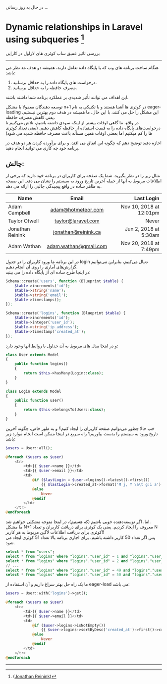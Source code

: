 در حال به روز رسانی ...

# Dynamic relationships in Laravel using subqueries [^1]
 بررسی تاثیر عمیق ساب کوئری های لاراول در کارایی 

---
هنگام ساخت برنامه های وب که با پایگاه داده تعامل دارند، همیشه دو هدف مد نظر می باشد:

1. درخواست های پایگاه داده را به حداقل برسانید.
2. مصرف حافظه را به حداقل برسانید.

این اهداف می توانند تأثیر شدیدی بر عملکرد برنامه شما داشته باشند.

توسعه دهندگان معمولا با مشکل n+1 در کوئری ها آشنا هستند و با تکنیکی به نام eager-loading این مشکل را حل می کنند،  با این حال، ما همیشه در هدف دوم بهترین نیستیم، یعنی کاهش مصرف حافظه.<br>در واقع، ما گاهی اوقات بیشتر از اینکه سودی داشته باشیم، تلاش می‌کنیم تا درخواست‌های پایگاه داده را به قیمت استفاده از حافظه کاهش دهیم. (یعنی تعداد کوئری ها را کم میکنیم اما بعضی اوقات همین مساله باعث مصرف حافظه شدید می شود)

اجازه دهید توضیح دهم که چگونه این اتفاق می افتد، و برای برآورده کردن هر دو هدف در برنامه خود چه کاری می توانید انجام دهید.

## چالش:

مثال زیر را در نظر بگیرید. شما یک صفحه برای کاربران در برنامه خود دارید که برخی از اطلاعات مربوط به آنها از جمله آخرین تاریخ ورود به سیستم را نشان می دهد. این صفحه به ظاهر ساده در واقع پیچیدگی جالبی را ارائه می دهد.

| Name      | Email | 	Last Login |
| ----------- | :-----------: | -----------:
| Adam Campbell | adam@hotmeteor.com | Nov 10, 2018 at 12:01pm
| Taylor Otwell | taylor@laravel.com | Never
| Jonathan Reinink | jonathan@reinink.ca | Jun 2, 2018 at 5:30am
| Adam Wathan | adam.wathan@gmail.com | Nov 20, 2018 at 7:49pm

در این برنامه ما ورود کاربران را در جدول login دنبال می‌کنیم، بنابراین می‌توانیم گزارش‌های آماری را روی آن انجام دهیم.<br>در اینجا طرح ساده ای از پایگاه داده را می بینید:

```php
Schema::create('users', function (Blueprint $table) {
    $table->increments('id');
    $table->string('name');
    $table->string('email');
    $table->timestamps();
});

Schema::create('logins', function (Blueprint $table) {
    $table->increments('id');
    $table->integer('user_id');
    $table->string('ip_address');
    $table->timestamp('created_at');
});
```
و در اینجا مدل های مربوط به آن جداول با روابط آنها وجود دارد:

```php
class User extends Model
{
    public function logins()
    {
        return $this->hasMany(Login::class);
    }
}

class Login extends Model
{
    public function user()
    {
        return $this->belongsTo(User::class);
    }
}
```
خب حالا چطور می‌توانیم صفحه کاربران را ایجاد کنیم؟ و به طور خاص، چگونه آخرین تاریخ ورود به سیستم را بدست بیاوریم؟ راه سریع در اینجا ممکن است انجام موارد زیر باشد:

```php
$users = User::all();

@foreach ($users as $user)
    <tr>
        <td>{{ $user->name }}</td>
        <td>{{ $user->email }}</td>
        <td>
            @if ($lastLogin = $user->logins()->latest()->first())
                {{ $lastLogin->created_at->format('M j, Y \a\t g:i a') }}
            @else
                Never
            @endif
        </td>
    </tr>
@endforeach
```
اما، اگر توسعه‌دهنده خوبی باشیم (که هستیم)، در اینجا متوجه مشکلی خواهیم شد.<br>
ما مشکل N+1 معروف را ایجاد کردیم.
یعنی یک کوئری برای دریافت کاربران و تعداد N کوئری برای دریافت اطلاعات لاگین مربوط به هر کاربر!!<br>
پس اگر تعداد 50 کاربر داشته باشیم، برای اجاری برنامه بالا تعداد 51 کوئری ایجاد می شود.

```sql
select * from "users";
select * from "logins" where "logins"."user_id" = 1 and "logins"."user_id" is not null order by "created_at" desc limit 1;
select * from "logins" where "logins"."user_id" = 2 and "logins"."user_id" is not null order by "created_at" desc limit 1;
// ...
select * from "logins" where "logins"."user_id" = 49 and "logins"."user_id" is not null order by "created_at" desc limit 1;
select * from "logins" where "logins"."user_id" = 50 and "logins"."user_id" is not null order by "created_at" desc limit 1;
```
ما یک راه حل بهتر سراغ داریم و آن استفاده از eager-load می باشد:

```php
$users = User::with('logins')->get();

@foreach ($users as $user)
    <tr>
        <td>{{ $user->name }}</td>
        <td>{{ $user->email }}</td>
        <td>
            @if ($user->logins->isNotEmpty())
                {{ $user->logins->sortByDesc('created_at')->first()->created_at->format('M j, Y \a\t g:i a') }}
            @else
                Never
            @endif
        </td>
    </tr>
@endforeach
```

---
[^1]: ([Jonathan
Reinink](https://reinink.ca/articles/dynamic-relationships-in-laravel-using-subqueries))
